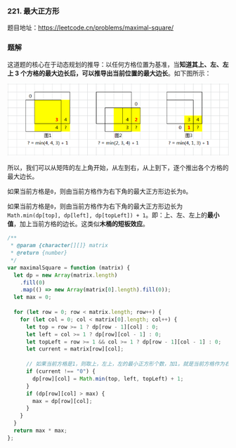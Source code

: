 ### 221. 最大正方形

题目地址：https://leetcode.cn/problems/maximal-square/

### 题解

这道题的核心在于动态规划的推导：以任何方格位置为基准，当**知道其上、左、左上 3 个方格的最大边长后，可以推导出当前位置的最大边长**。如下图所示：

![maximal-square](https://raw.githubusercontent.com/kerwin-ly/Blog/master/assets/imgs/algorithm/maximal-square.png)

所以，我们可以从矩阵的左上角开始，从左到右，从上到下，逐个推出各个方格的最大边长。

如果当前方格是`0`，则由当前方格作为右下角的最大正方形边长为`0`。

如果当前方格是`0`，则由当前方格作为右下角的最大正方形边长为`Math.min(dp[top], dp[left], dp[topLeft]) + 1`。即：上、左、左上的**最小值**，加上当前方格的边长。这类似**木桶的短板效应**。

```js
/**
 * @param {character[][]} matrix
 * @return {number}
 */
var maximalSquare = function (matrix) {
  let dp = new Array(matrix.length)
    .fill(0)
    .map(() => new Array(matrix[0].length).fill(0));
  let max = 0;

  for (let row = 0; row < matrix.length; row++) {
    for (let col = 0; col < matrix[0].length; col++) {
      let top = row >= 1 ? dp[row - 1][col] : 0;
      let left = col >= 1 ? dp[row][col - 1] : 0;
      let topLeft = row >= 1 && col >= 1 ? dp[row - 1][col - 1] : 0;
      let current = matrix[row][col];

      // 如果当前方格是1，则取上，左上，左的最小正方形个数，加1。就是当前方格作为右下角的最大正方形边长
      if (current !== "0") {
        dp[row][col] = Math.min(top, left, topLeft) + 1;
      }
      if (dp[row][col] > max) {
        max = dp[row][col];
      }
    }
  }
  return max * max;
};
```
